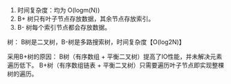 1. 时间复杂度：均为 O(logm(N))
2. B+ 树只有叶子节点存放数据，其余节点存放索引。
3. B- 树每个索引节点都会存放数据。

树：
    B树是二叉树，B-树是多路搜索树，时间复杂度【O(log2N)】
    
采用B+树的原因：
    B树（有序数组 + 平衡二叉树）提高了IO性能，并未解决元素遍历低下。
    B+树（有序数组链表 + 平衡二叉树）只需要遍历叶子节点即实现整棵树的遍历。
    
